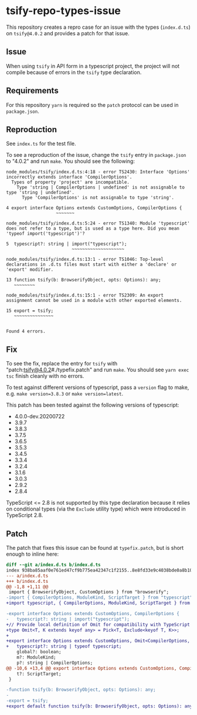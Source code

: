 # tsify-repo-types-issue

This repository creates a repro case for an issue with the types
(`index.d.ts`) on `tsify@4.0.2` and provides a patch for that issue.

## Issue

When using `tsify` in API form in a typescript project, the project will not
compile because of errors in the `tsify` type declaration.

## Requirements

For this repository `yarn` is required so the `patch` protocol can be used in `package.json`.

## Reproduction

See `index.ts` for the test file.

To see a reproduction of the issue, change the `tsify` entry in `package.json`
to "4.0.2" and run `make`. You should see the following:

```text
node_modules/tsify/index.d.ts:4:18 - error TS2430: Interface 'Options' incorrectly extends interface 'CompilerOptions'.
  Types of property 'project' are incompatible.
    Type 'string | CompilerOptions | undefined' is not assignable to type 'string | undefined'.
      Type 'CompilerOptions' is not assignable to type 'string'.

4 export interface Options extends CustomOptions, CompilerOptions {
                   ~~~~~~~

node_modules/tsify/index.d.ts:5:24 - error TS1340: Module 'typescript' does not refer to a type, but is used as a type here. Did you mean 'typeof import('typescript')'?

5  typescript?: string | import("typescript");
                         ~~~~~~~~~~~~~~~~~~~~

node_modules/tsify/index.d.ts:13:1 - error TS1046: Top-level declarations in .d.ts files must start with either a 'declare' or 'export' modifier.

13 function tsify(b: BrowserifyObject, opts: Options): any;
   ~~~~~~~~

node_modules/tsify/index.d.ts:15:1 - error TS2309: An export assignment cannot be used in a module with other exported elements.

15 export = tsify;
   ~~~~~~~~~~~~~~~


Found 4 errors.
```

## Fix

To see the fix, replace the entry for `tsify` with
"patch:tsify@4.0.2#./typefix.patch" and run `make`. You should see `yarn exec
tsc` finish cleanly with no errors.

To test against different versions of typescript, pass a `version` flag to
make, e.g. `make version=3.8.3` or `make version=latest`.

This patch has been tested against the following versions of typescript:

- 4.0.0-dev.20200722
- 3.9.7
- 3.8.3
- 3.7.5
- 3.6.5
- 3.5.3
- 3.4.5
- 3.3.4
- 3.2.4
- 3.1.6
- 3.0.3
- 2.9.2
- 2.8.4

TypeScript <= 2.8 is not supported by this type declaration because it relies
on conditional types (via the `Exclude` utility type) which were introduced in
TypeScript 2.8.

## Patch

The patch that fixes this issue can be found at `typefix.patch`, but is short enough to inline here:

```diff
diff --git a/index.d.ts b/index.d.ts
index 938ba85aaf0e761ed47cf9b775ea42347c1f2155..8e8fd33e9c4038bde0a8b10140a894f4b97685b1 100644
--- a/index.d.ts
+++ b/index.d.ts
@@ -1,8 +1,11 @@
 import { BrowserifyObject, CustomOptions } from "browserify";
-import { CompilerOptions, ModuleKind, ScriptTarget } from "typescript";
+import typescript, { CompilerOptions, ModuleKind, ScriptTarget } from "typescript";

-export interface Options extends CustomOptions, CompilerOptions {
-	typescript?: string | import("typescript");
+// Provide local definition of Omit for compatibility with TypeScript <3.5
+type Omit<T, K extends keyof any> = Pick<T, Exclude<keyof T, K>>;
+
+export interface Options extends CustomOptions, Omit<CompilerOptions, "project"> {
+	typescript?: string | typeof typescript;
 	global?: boolean;
 	m?: ModuleKind;
 	p?: string | CompilerOptions;
@@ -10,6 +13,4 @@ export interface Options extends CustomOptions, CompilerOptions {
 	t?: ScriptTarget;
 }

-function tsify(b: BrowserifyObject, opts: Options): any;
-
-export = tsify;
+export default function tsify(b: BrowserifyObject, opts: Options): any;
```
